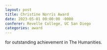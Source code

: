 ```yaml
---
layout: post
title: Christine Norris Award
date: 2023-05-01 00:00:00 -0000
conferer: Revelle College, UC San Diego
categories: award
---
```

for outstanding achievement in The Humanities.